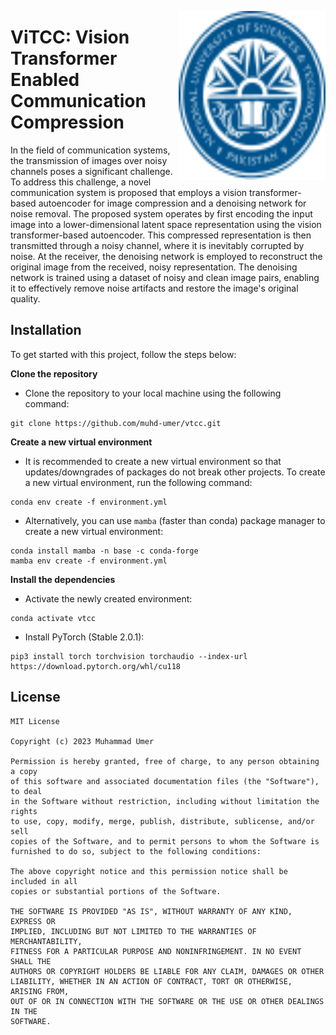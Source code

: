 [<img align="right" width="235" height="270" src="resources/nust.svg"/>](https://nust.edu.pk/)

# ViTCC: Vision Transformer Enabled Communication Compression
In the field of communication systems, the transmission of images over noisy channels poses a significant challenge. To address this challenge, a novel communication system is proposed that employs a vision transformer-based autoencoder for image compression and a denoising network for noise removal. The proposed system operates by first encoding the input image into a lower-dimensional latent space representation using the vision transformer-based autoencoder. This compressed representation is then transmitted through a noisy channel, where it is inevitably corrupted by noise. At the receiver, the denoising network is employed to reconstruct the original image from the received, noisy representation. The denoising network is trained using a dataset of noisy and clean image pairs, enabling it to effectively remove noise artifacts and restore the image's original quality.

## Installation
To get started with this project, follow the steps below:

**Clone the repository**
- Clone the repository to your local machine using the following command:
```shell
git clone https://github.com/muhd-umer/vtcc.git
```

**Create a new virtual environment**
- It is recommended to create a new virtual environment so that updates/downgrades of packages do not break other projects. To create a new virtual environment, run the following command:
```shell
conda env create -f environment.yml
```

- Alternatively, you can use `mamba` (faster than conda) package manager to create a new virtual environment:
```shell
conda install mamba -n base -c conda-forge
mamba env create -f environment.yml
```

**Install the dependencies**
- Activate the newly created environment:
```shell
conda activate vtcc
```

- Install PyTorch (Stable 2.0.1):
```shell
pip3 install torch torchvision torchaudio --index-url https://download.pytorch.org/whl/cu118
```

## License
```
MIT License

Copyright (c) 2023 Muhammad Umer

Permission is hereby granted, free of charge, to any person obtaining a copy
of this software and associated documentation files (the "Software"), to deal
in the Software without restriction, including without limitation the rights
to use, copy, modify, merge, publish, distribute, sublicense, and/or sell
copies of the Software, and to permit persons to whom the Software is
furnished to do so, subject to the following conditions:

The above copyright notice and this permission notice shall be included in all
copies or substantial portions of the Software.

THE SOFTWARE IS PROVIDED "AS IS", WITHOUT WARRANTY OF ANY KIND, EXPRESS OR
IMPLIED, INCLUDING BUT NOT LIMITED TO THE WARRANTIES OF MERCHANTABILITY,
FITNESS FOR A PARTICULAR PURPOSE AND NONINFRINGEMENT. IN NO EVENT SHALL THE
AUTHORS OR COPYRIGHT HOLDERS BE LIABLE FOR ANY CLAIM, DAMAGES OR OTHER
LIABILITY, WHETHER IN AN ACTION OF CONTRACT, TORT OR OTHERWISE, ARISING FROM,
OUT OF OR IN CONNECTION WITH THE SOFTWARE OR THE USE OR OTHER DEALINGS IN THE
SOFTWARE.
```
